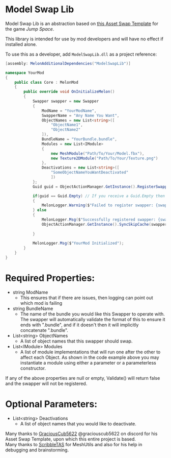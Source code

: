 # Model Swap Lib

Model Swap Lib is an abstraction based on [this Asset Swap Template](https://github.com/SamGarratt17/ModelSwapTemplate-JumpSpace/tree/master) for the game *Jump Space*.

This library is intended for use by mod developers and will have no effect if installed alone.

To use this as a developer, add `ModelSwapLib.dll` as a project reference:
```csharp
[assembly: MelonAdditionalDependencies("ModelSwapLib")]

namespace YourMod
{
    public class Core : MelonMod
    {
        public override void OnInitializeMelon()
        {
            Swapper swapper = new Swapper
            {
                ModName = "YourModName",
                SwapperName = "Any Name You Want",
                ObjectNames = new List<string>([
                    "ObjectName1",
                    "ObjectName2"
                ]),
                BundleName = "YourBundle.bundle",
                Modules = new List<IModule>
                {
                    new MeshModule("Path/To/Your/Model.fbx"),
                    new Texture2DModule("Path/To/Your/Texture.png")
                },
                Deactivations = new List<string>([
                    "SomeObjectNameYouWantDeactivated"
                    ])
            };
            Guid guid = ObjectActionManager.GetInstance().RegisterSwapper(swapper);

            if(guid == Guid.Empty) // If you receive a Guid.Empty then the Swapper.Validate() failed
            {
                MelonLogger.Warning($"Failed to register swapper: {swapper.SwapperName}");
            } else
            {
                MelonLogger.Msg($"Successfully registered swapper: {swapper.SwapperName} with guid: {swapper.SwapperGuid}");
                ObjectActionManager.GetInstance().SyncSkipCache(swapper); // Safe to call this after registering each swapper as it
                                                                          // ensures the SkipCache doesnt contain objects you want swapped
            }
            
            MelonLogger.Msg($"YourMod Initialized");
        }
    }
}
```

# Required Properties:
- string ModName
  - This ensures that if there are issues, then logging can point out which mod is failing
- string BundleName
  - The name of the bundle you would like this Swapper to operate with. The swapper will automatically validate the format of this to ensure it ends with ".bundle", and if it doesn't then it will implicitly concatenate ".bundle". 
- List&lt;string&gt; ObjectNames
  - A list of object names that this swapper should swap.
- List&lt;IModule&gt; Modules
  - A list of module implementations that will run one after the other to affect each Object. As shown in the code example above you may instantiate a module using either a parameter or a parameterless constructor.

If any of the above properties are null or empty, Validate() will return false and the swapper will not be registered.

# Optional Parameters:
- List&lt;string&gt; Deactivations
  - A list of object names that you would like to deactivate.


Many thanks to [GraciousCub5622](https://github.com/SamGarratt17) @graciouscub5622 on discord for his Asset Swap Template, upon which this entire project is based.<br>
Many thanks to [ScribbleTAS](https://github.com/ScribbleTAS) for MeshUtils and also for his help in debugging and brainstorming.